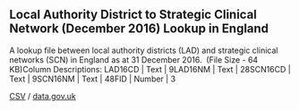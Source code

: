 ## Local Authority District to Strategic Clinical Network (December 2016) Lookup in England

A lookup file between local authority districts (LAD) and strategic clinical networks (SCN) in England as at 31 December 2016.  (File Size - 64 KB)Column Descriptions: LAD16CD | Text | 9LAD16NM | Text | 28SCN16CD | Text | 9SCN16NM | Text | 48FID | Number | 3

[CSV](../csv/074.csv) / [data.gov.uk](https://data.gov.uk/dataset/e08e21f0-dda6-4d5a-9612-1cd94a951b30/local-authority-district-to-strategic-clinical-network-december-2016-lookup-in-england)

